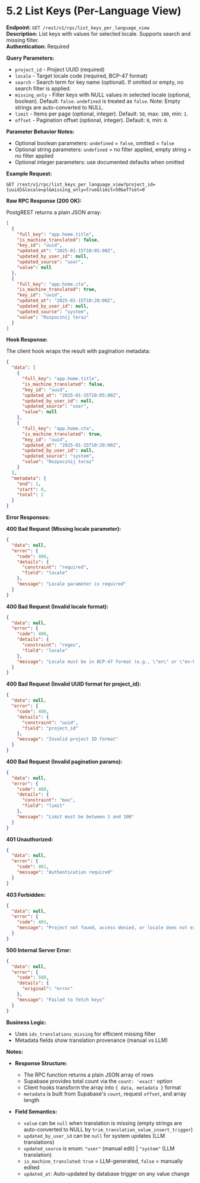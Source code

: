 # 5.2 List Keys (Per-Language View)

**Endpoint:** `GET /rest/v1/rpc/list_keys_per_language_view`  
**Description:** List keys with values for selected locale. Supports search and missing filter.  
**Authentication:** Required

**Query Parameters:**

- `project_id` - Project UUID (required)
- `locale` - Target locale code (required, BCP-47 format)
- `search` - Search term for key name (optional). If omitted or empty, no search filter is applied.
- `missing_only` - Filter keys with NULL values in selected locale (optional, boolean). Default: `false`. `undefined` is treated as `false`. Note: Empty strings are auto-converted to NULL.
- `limit` - Items per page (optional, integer). Default: `50`, max: `100`, min: `1`.
- `offset` - Pagination offset (optional, integer). Default: `0`, min: `0`.

**Parameter Behavior Notes:**

- Optional boolean parameters: `undefined` = `false`, omitted = `false`
- Optional string parameters: `undefined` = no filter applied, empty string = no filter applied
- Optional integer parameters: use documented defaults when omitted

**Example Request:**

```
GET /rest/v1/rpc/list_keys_per_language_view?project_id={uuid}&locale=pl&missing_only=true&limit=50&offset=0
```

**Raw RPC Response (200 OK):**

PostgREST returns a plain JSON array:

```json
[
  {
    "full_key": "app.home.title",
    "is_machine_translated": false,
    "key_id": "uuid",
    "updated_at": "2025-01-15T10:05:00Z",
    "updated_by_user_id": null,
    "updated_source": "user",
    "value": null
  },
  {
    "full_key": "app.home.cta",
    "is_machine_translated": true,
    "key_id": "uuid",
    "updated_at": "2025-01-15T10:20:00Z",
    "updated_by_user_id": null,
    "updated_source": "system",
    "value": "Rozpocznij teraz"
  }
]
```

**Hook Response:**

The client hook wraps the result with pagination metadata:

```json
{
  "data": [
    {
      "full_key": "app.home.title",
      "is_machine_translated": false,
      "key_id": "uuid",
      "updated_at": "2025-01-15T10:05:00Z",
      "updated_by_user_id": null,
      "updated_source": "user",
      "value": null
    },
    {
      "full_key": "app.home.cta",
      "is_machine_translated": true,
      "key_id": "uuid",
      "updated_at": "2025-01-15T10:20:00Z",
      "updated_by_user_id": null,
      "updated_source": "system",
      "value": "Rozpocznij teraz"
    }
  ],
  "metadata": {
    "end": 1,
    "start": 0,
    "total": 2
  }
}
```

**Error Responses:**

**400 Bad Request (Missing locale parameter):**

```json
{
  "data": null,
  "error": {
    "code": 400,
    "details": {
      "constraint": "required",
      "field": "locale"
    },
    "message": "Locale parameter is required"
  }
}
```

**400 Bad Request (Invalid locale format):**

```json
{
  "data": null,
  "error": {
    "code": 400,
    "details": {
      "constraint": "regex",
      "field": "locale"
    },
    "message": "Locale must be in BCP-47 format (e.g., \"en\" or \"en-US\")"
  }
}
```

**400 Bad Request (Invalid UUID format for project_id):**

```json
{
  "data": null,
  "error": {
    "code": 400,
    "details": {
      "constraint": "uuid",
      "field": "project_id"
    },
    "message": "Invalid project ID format"
  }
}
```

**400 Bad Request (Invalid pagination params):**

```json
{
  "data": null,
  "error": {
    "code": 400,
    "details": {
      "constraint": "max",
      "field": "limit"
    },
    "message": "Limit must be between 1 and 100"
  }
}
```

**401 Unauthorized:**

```json
{
  "data": null,
  "error": {
    "code": 401,
    "message": "Authentication required"
  }
}
```

**403 Forbidden:**

```json
{
  "data": null,
  "error": {
    "code": 403,
    "message": "Project not found, access denied, or locale does not exist in project"
  }
}
```

**500 Internal Server Error:**

```json
{
  "data": null,
  "error": {
    "code": 500,
    "details": {
      "original": "error"
    },
    "message": "Failed to fetch keys"
  }
}
```

**Business Logic:**

- Uses `idx_translations_missing` for efficient missing filter
- Metadata fields show translation provenance (manual vs LLM)

**Notes:**

- **Response Structure:**
  - The RPC function returns a plain JSON array of rows
  - Supabase provides total count via the `count: 'exact'` option
  - Client hooks transform the array into `{ data, metadata }` format
  - `metadata` is built from Supabase's `count`, request `offset`, and array length

- **Field Semantics:**
  - `value` can be `null` when translation is missing (empty strings are auto-converted to NULL by `trim_translation_value_insert_trigger`)
  - `updated_by_user_id` can be `null` for system updates (LLM translations)
  - `updated_source` is enum: `"user"` (manual edit) | `"system"` (LLM translation)
  - `is_machine_translated`: `true` = LLM-generated, `false` = manually edited
  - `updated_at`: Auto-updated by database trigger on any value change
